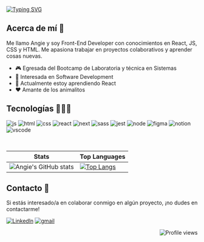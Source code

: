 
[![Typing SVG](https://readme-typing-svg.demolab.com?font=Fira+Code&weight=500&size=32&duration=3000&color=A94DF3&center=true&vCenter=true&multiline=true&width=1024&height=88&lines=Angie+Santos;Front-End+Developer+%F0%9F%91%A9%F0%9F%8F%BB%E2%80%8D%F0%9F%92%BB)](https://git.io/typing-svg)

## Acerca de mí 🌷
Me llamo Angie y soy Front-End Developer con conocimientos en React, JS, CSS y HTML. Me apasiona trabajar en proyectos colaborativos y aprender cosas nuevas.
* 🎮 Egresada del Bootcamp de Laboratoria y técnica en Sistemas
* 🧐 Interesada en Software Development
* 🌱 Actualmente estoy aprendiendo React
* ❤️ Amante de los animalitos

## Tecnologías 👩🏻‍💻
![js](https://img.shields.io/badge/JavaScript-323330?style=for-the-badge&logo=javascript&logoColor=F7DF1E)
![html](https://img.shields.io/badge/HTML5-E34F26?style=for-the-badge&logo=html5&logoColor=white)
![css](https://img.shields.io/badge/CSS3-1572B6?style=for-the-badge&logo=css3&logoColor=white)
![react](https://img.shields.io/badge/React-20232A?style=for-the-badge&logo=react&logoColor=61DAFB)
![next](https://img.shields.io/badge/next.js-000000?style=for-the-badge&logo=nextdotjs&logoColor=white)
![sass](https://img.shields.io/badge/Sass-CC6699?style=for-the-badge&logo=sass&logoColor=white)
![jest](https://img.shields.io/badge/Jest-C21325?style=for-the-badge&logo=jest&logoColor=white)
![node](https://img.shields.io/badge/Node.js-339933?style=for-the-badge&logo=nodedotjs&logoColor=white)
![figma](https://img.shields.io/badge/Figma-F24E1E?style=for-the-badge&logo=figma&logoColor=white)
![notion](https://img.shields.io/badge/Notion-000000?style=for-the-badge&logo=notion&logoColor=white)
![vscode](https://img.shields.io/badge/VSCode-0078D4?style=for-the-badge&logo=visual%20studio%20code&logoColor=white)

<br>  
<div align='center'>
    
  | Stats                                                                                                                        | Top Languages                                                                                                                                                                    |
  |------------------------------------------------------------------------------------------------------------------------------|----------------------------------------------------------------------------------------------------------------------------------------------------------------------------------|
  |   ![Angie's GitHub stats](https://github-readme-stats.vercel.app/api?username=Angie-Santos&show_icons=true&theme=tokyonight) |[![Top Langs](https://github-readme-stats.vercel.app/api/top-langs/?username=Angie-Santos&layout=compact&theme=tokyonight)](https://github.com/Angie-Santos/github-readme-stats) |

</div>

## Contacto 📩
Si estás interesado/a en colaborar conmigo en algún proyecto, ¡no dudes en contactarme! 
<br>

[![Linkedln](https://img.shields.io/badge/LinkedIn-0077B5?style=for-the-badge&logo=linkedin&logoColor=white)](https://www.linkedin.com/in/angie-santos/)
<a href="mailto:ajsag12@gmail.com"> ![gmail](https://img.shields.io/badge/Gmail-D14836?style=for-the-badge&logo=gmail&logoColor=white) </a>

<div align='right'>
 
  ![Profile views](https://gpvc.arturio.dev/Angie-Santos)

</div>


